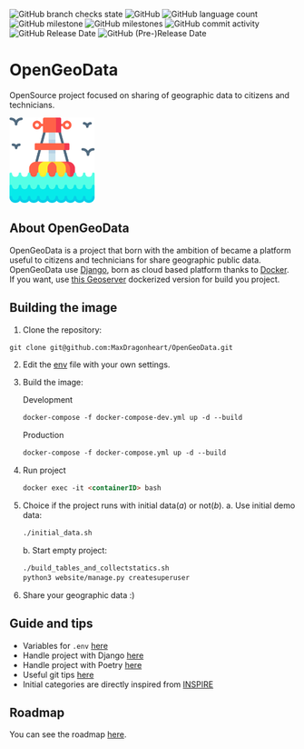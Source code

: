 ![GitHub branch checks state](https://img.shields.io/github/checks-status/MaxDragonheart/OpenGeoData/main?style=for-the-badge)
![GitHub](https://img.shields.io/github/license/MaxDragonheart/OpenGeoData?style=for-the-badge)
![GitHub language count](https://img.shields.io/github/languages/count/MaxDragonheart/OpenGeoData?style=for-the-badge)
![GitHub milestone](https://img.shields.io/github/milestones/progress/MaxDragonheart/OpenGeoData/1?style=for-the-badge)
![GitHub milestones](https://img.shields.io/github/milestones/open/MaxDragonheart/OpenGeoData?style=for-the-badge)
![GitHub commit activity](https://img.shields.io/github/commit-activity/w/MaxDragonheart/OpenGeoData?style=for-the-badge)
![GitHub Release Date](https://img.shields.io/github/release-date/MaxDragonheart/OpenGeoData?style=for-the-badge)
![GitHub (Pre-)Release Date](https://img.shields.io/github/release-date-pre/MaxDragonheart/OpenGeoData?label=Pre-Release%20Date&style=for-the-badge)

# OpenGeoData
OpenSource project focused on sharing of geographic data to citizens and technicians.

<img src="docs/img/logo.png" alt="OpenGeoData logo" style="width:150px; height:auto;"/>

## About OpenGeoData
OpenGeoData is a project that born with the ambition of became a platform useful to citizens and technicians for share geographic public data.
OpenGeoData use [Django](https://www.djangoproject.com/), born as cloud based platform thanks to [Docker](https://www.docker.com/). 
If you want, use [this Geoserver](https://github.com/MaxDragonheart/docker-geoserver) dockerized version for build you project.

## Building the image
1. Clone the repository:
```markdown
git clone git@github.com:MaxDragonheart/OpenGeoData.git
```
2. Edit the [env](.env) file with your own settings.
3. Build the image:

    Development
    ```markdown
    docker-compose -f docker-compose-dev.yml up -d --build
    ```
    Production
    ```markdown
    docker-compose -f docker-compose.yml up -d --build
    ```
4. Run project
    ```markdown
   docker exec -it <containerID> bash
    ```
5. Choice if the project runs with initial data(*a*) or not(*b*).
    a. Use initial demo data:
    ```markdown
    ./initial_data.sh
    ```
    
    b. Start empty project:
    ```markdown
    ./build_tables_and_collectstatics.sh
    python3 website/manage.py createsuperuser
    ```
6. Share your geographic data :)

## Guide and tips
- Variables for `.env` [here](docs/guides/env.md)
- Handle project with Django [here](docs/guides/django-tips.md)
- Handle project with Poetry [here](docs/guides/poetry-tips.md)
- Useful git tips [here](docs/guides/git-tips.md)
- Initial categories are directly inspired from [INSPIRE](https://inspire-geoportal.ec.europa.eu/theme_selection.html?view=qsTheme)

## Roadmap
You can see the roadmap [here](https://github.com/MaxDragonheart/OpenGeoData/milestones).
